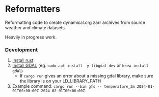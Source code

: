 # Reformatters

Reformatting code to create dynamical.org zarr archives from source weather and climate datasets.

Heavily in progress work.

### Development

1. [Install rust](https://www.rust-lang.org/tools/install)
1. [Install GDAL](https://gdal.org/download.html) (eg. `sudo apt install -y libgdal-dev` or `brew install gdal`)
   - If `cargo run` gives an error about a missing gdal library, make sure the library is on your LD_LIBRARY_PATH
1. Example command: `cargo run --bin gfs -- temperature_2m 2024-01-01T00:00:00Z 2024-02-01T00:00:00Z`

